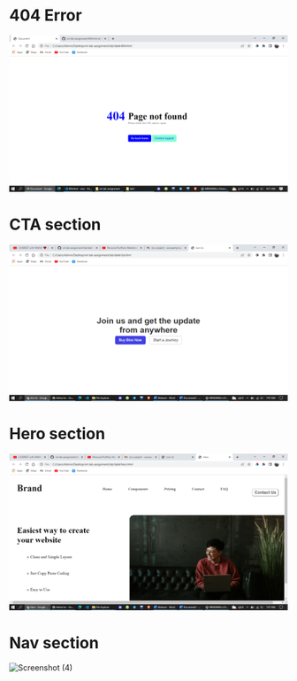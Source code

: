 
# 404 Error
![Screenshot (1)](https://github.com/ssushantp/wt-lab-assignment/blob/main/lab/lab4/Screenshot%20(13).png)
# CTA section
![Screenshot (2)](https://github.com/ssushantp/wt-lab-assignment/blob/main/lab/lab4/Screenshot%20(14).png)
# Hero section
![Screenshot (3)](https://github.com/ssushantp/wt-lab-assignment/blob/main/lab/lab4/Screenshot%20(15).png)
# Nav section
![Screenshot (4)](https://github.com/ssushantp/wt-lab-assignment/blob/main/lab/lab4/Screenshot%20(16).png)
